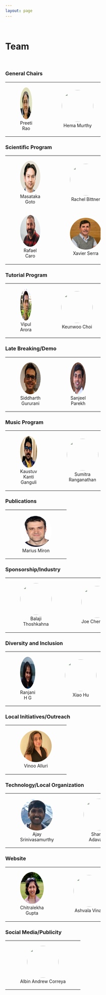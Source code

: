 ```yaml
---
layout: page
---
```

<style>
img.profile {
  display: inline;
  margin: 0 auto;
  width: 100px;
  height: 100px;
  position: relative;
  overflow: hidden;
  border-radius: 50%;
}
table {
  width:60%;
  border:0px solid black;
  text-align: center;
}
</style>
<br>

# Team
<br>

### General Chairs

<table>
<tr>
    <td>
        <figure>
        <img class="image profile" src="/assets/team/preeti-rao.png">
        <figcaption>Preeti Rao</figcaption>
        </figure>
    </td>
    <td>
        <figure>
        <img class="image profile" src="">
        <figcaption>Hema Murthy</figcaption>
        </figure>
    </td>
  </tr>  
</table>

### Scientific Program

<table>
<tr>
    <td>
        <figure>
        <img class="image profile" src="/assets/team/masataka-goto.jpg">
        <figcaption>Masataka Goto</figcaption>
        </figure>
    </td>
    <td>
        <figure>
            <img class="image profile" src="">
            <figcaption>Rachel Bittner</figcaption>
        </figure>
    </td>
  </tr>

  <tr>
    <td>
        <figure>
        <img class="image profile" src="/assets/team/rafael-caro-repetto.jpg">
        <figcaption>Rafael Caro</figcaption>
        </figure>
    </td>
    <td>
        <figure>
            <img class="image profile" src="/assets/team/xavier-serra.png">
            <figcaption>Xavier Serra</figcaption>
        </figure>
    </td>
  </tr>
</table>

### Tutorial Program
<table>
<tr>
    <td>
        <figure>
        <img class="image profile" src="/assets/team/vipul-arora.png">
        <figcaption>Vipul Arora</figcaption>
        </figure>
    </td>
    <td>
        <figure>
        <img class="image profile" src="">
        <figcaption>Keunwoo Choi</figcaption>
        </figure>
    </td>
    <td>
        <figure>
        <img class="image profile" src="">
        <figcaption>Sri Rama Murty K.</figcaption>
        </figure>
    </td>
  </tr>  
</table>

### Late Breaking/Demo
<table>
<tr>
    <td>
        <figure>
        <img class="image profile" src="/assets/team/siddharth-gururani.png">
        <figcaption>Siddharth Gururani</figcaption>
        </figure>
    </td>
    <td>
        <figure>
        <img class="image profile" src="/assets/team/sanjeel-parekh.png">
        <figcaption>Sanjeel Parekh</figcaption>
        </figure>
    </td>
  </tr>  
</table>

### Music Program
<table>
<tr>
    <td>
        <figure>
        <img class="image profile" src="/assets/team/kaustuv-kanti-ganguli.png">
        <figcaption>Kaustuv Kanti Ganguli</figcaption>
        </figure>
    </td>
    <td>
        <figure>
        <img class="image profile" src="">
        <figcaption>Sumitra Ranganathan</figcaption>
        </figure>
    </td>
  </tr>  
</table>

### Publications
<table>
<tr>
    <td>
        <figure>
        <img class="image profile" src="/assets/team/marius-miron.png">
        <figcaption>Marius Miron</figcaption>
        </figure>
    </td>
  </tr>  
</table>


### Sponsorship/Industry
<table>
<tr>
    <td>
        <figure>
        <img class="image profile" src="">
        <figcaption>Balaji Thoshkahna</figcaption>
        </figure>
    </td>
    <td>
        <figure>
        <img class="image profile" src="">
        <figcaption>Joe Cheri Ross</figcaption>
        </figure>
    </td>
  </tr>  
</table>



### Diversity and Inclusion
<table>
<tr>
    <td>
        <figure>
        <img class="image profile" src="/assets/team/ranjani.png">
        <figcaption>Ranjani H G</figcaption>
        </figure>
    </td>
    <td>
        <figure>
        <img class="image profile" src="">
        <figcaption>Xiao Hu</figcaption>
        </figure>
    </td>
  </tr>  
</table>

### Local Initiatives/Outreach
<table>
<tr>
    <td>
        <figure>
        <img class="image profile" src="/assets/team/vinoo-alluri.jpg">
        <figcaption>Vinoo Alluri</figcaption>
        </figure>
    </td>
</tr>
</table>


### Technology/Local Organization
<table>
<tr>
    <td>
        <figure>
        <img class="image profile" src="/assets/team/ajay-srinivasamurthy.png">
        <figcaption>Ajay Srinivasamurthy</figcaption>
        </figure>
    </td>
    <td>
        <figure>
        <img class="image profile" src="">
        <figcaption>Sharath Adavanne</figcaption>
        </figure>
    </td>
  </tr>  
</table>


### Website
<table>
<tr>
    <td>
        <figure>
        <img class="image profile" src="/assets/team/chitralekha-gupta.png">
        <figcaption>Chitralekha Gupta</figcaption>
        </figure>
    </td>
    <td>
        <figure>
        <img class="image profile" src="">
        <figcaption>Ashvala Vinay</figcaption>
        </figure>
    </td>
  </tr>  
</table>



### Social Media/Publicity
<table>
<tr>
    <td>
        <figure>
        <img class="image profile" src="">
        <figcaption>Albin Andrew Correya</figcaption>
        </figure>
    </td>
  </tr>  
</table>
